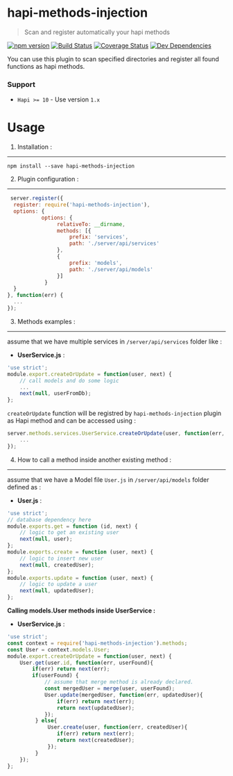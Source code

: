 # hapi-methods-injection

> Scan and register automatically your hapi methods

[![npm version][npm-badge]][npm-url]
[![Build Status][travis-badge]][travis-url]
[![Coverage Status][coveralls-badge]][coveralls-url]
[![Dev Dependencies][david-badge]][david-url]


You can use this plugin to scan specified directories and register all found functions as hapi methods.

### Support
- `Hapi >= 10`      - Use version `1.x`

# Usage

1. Installation :
---------------------

```npm install --save hapi-methods-injection```

2. Plugin configuration :
-------------------------
```js
 server.register({
  register: require('hapi-methods-injection'),
  options: {
		   options: {
                relativeTo: __dirname,
                methods: [{
                    prefix: 'services',
                    path: './server/api/services'
                },
                {
                    prefix: 'models',
                    path: './server/api/models'
                }]
            }
  }
}, function(err) {
  ...
});
```

3. Methods examples :
---------------------

assume that we have multiple services in ```/server/api/services``` folder like :

- **UserService.js** :
```js
'use strict';
module.export.createOrUpdate = function(user, next) {
	// call models and do some logic
	...
	next(null, userFromDb);
};
```
```createOrUpdate``` function will be registred by ```hapi-methods-injection``` plugin as Hapi method and can be accessed using : 
```js
server.methods.services.UserService.createOrUpdate(user, function(err, data){
	...
});
```

4. How to call a method inside another existing method :
--------------------------------------------------------

assume that we have a Model file ```User.js``` in ```/server/api/models``` folder defined as :
 - **User.js** :
```js
'use strict';
// database dependency here
module.exports.get = function (id, next) {
	// logic to get an existing user
	next(null, user);
};
module.exports.create = function (user, next) {
	// logic to insert new user
	next(null, createdUser);
};
module.exports.update = function (user, next) {
	// logic to update a user
	next(null, updatedUser);
};
```
**Calling models.User methods inside UserService :**

 - **UserService.js** :
```js
'use strict';
const context = require('hapi-methods-injection').methods;
const User = context.models.User;
module.export.createOrUpdate = function(user, next) {
	User.get(user.id, function(err, userFound){
		if(err) return next(err);
		if(userFound) {
			// assume that merge method is already declared.
			const mergedUser = merge(user, userFound);
			User.update(mergedUser, function(err, updatedUser){
				if(err) return next(err);
				return next(updatedUser);
			});
		 } else{
			 User.create(user, function(err, createdUser){
				if(err) return next(err);
				return next(createdUser);
			 });
		 }
	});
};
```
[npm-badge]: https://badge.fury.io/js/hapi-methods-injection.svg
[npm-url]: https://badge.fury.io/js/hapi-methods-injection
[travis-badge]: https://travis-ci.org/toymachiner62/hapi-authorization.svg?branch=master
[travis-url]: https://travis-ci.org/amgohan/hapi-methods-injection
[coveralls-badge]: https://coveralls.io/repos/amgohan/hapi-methods-injection/badge.svg?branch=master&service=github
[coveralls-url]:  https://coveralls.io/github/amgohan/hapi-methods-injection?branch=master
[david-badge]: https://david-dm.org/amgohan/hapi-methods-injection.svg
[david-url]: https://david-dm.org/amgohan/hapi-methods-injection
